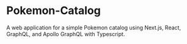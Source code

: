 # Pokemon-Catalog
A web application for a simple Pokemon catalog using Next.js, React, GraphQL, and Apollo GraphQL with Typescript.

